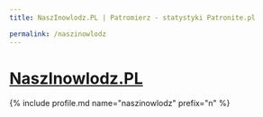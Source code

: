 ```yaml
---
title: NaszInowlodz.PL | Patromierz - statystyki Patronite.pl

permalink: /naszinowlodz
---
```


# [NaszInowlodz.PL](https://patronite.pl/naszinowlodz)

{% include profile.md name="naszinowlodz" prefix="n" %}
